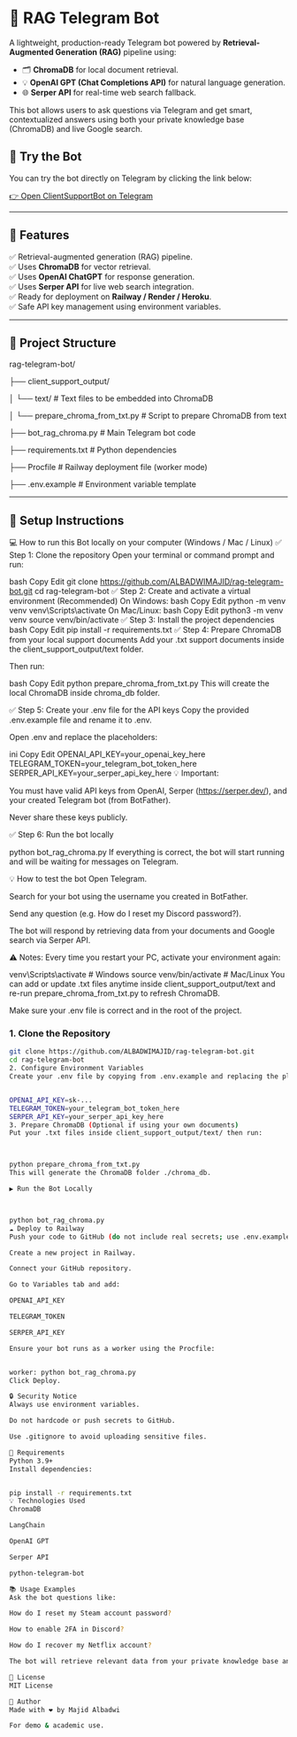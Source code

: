 # 🤖 RAG Telegram Bot

A lightweight, production-ready Telegram bot powered by **Retrieval-Augmented Generation (RAG)** pipeline using:
- 🗂 **ChromaDB** for local document retrieval.
- 💡 **OpenAI GPT (Chat Completions API)** for natural language generation.
- 🌐 **Serper API** for real-time web search fallback.

This bot allows users to ask questions via Telegram and get smart, contextualized answers using both your private knowledge base (ChromaDB) and live Google search.



## 💬 Try the Bot

You can try the bot directly on Telegram by clicking the link below:

[👉 Open ClientSupportBot on Telegram](https://t.me/Client_Supportt_Bot)

---

## 🚀 Features

✅ Retrieval-augmented generation (RAG) pipeline.  
✅ Uses **ChromaDB** for vector retrieval.  
✅ Uses **OpenAI ChatGPT** for response generation.  
✅ Uses **Serper API** for live web search integration.  
✅ Ready for deployment on **Railway / Render / Heroku**.  
✅ Safe API key management using environment variables.  

---

## 📁 Project Structure

rag-telegram-bot/

├── client_support_output/

│ └── text/ # Text files to be embedded into ChromaDB

│ └── prepare_chroma_from_txt.py # Script to prepare ChromaDB from text

├── bot_rag_chroma.py # Main Telegram bot code

├── requirements.txt # Python dependencies

├── Procfile # Railway deployment file (worker mode)

├── .env.example # Environment variable template


---

## 🔧 Setup Instructions
💻 How to run this Bot locally on your computer (Windows / Mac / Linux)
✅ Step 1: Clone the repository
Open your terminal or command prompt and run:

bash
Copy
Edit
git clone https://github.com/ALBADWIMAJID/rag-telegram-bot.git
cd rag-telegram-bot
✅ Step 2: Create and activate a virtual environment (Recommended)
On Windows:
bash
Copy
Edit
python -m venv venv
venv\Scripts\activate
On Mac/Linux:
bash
Copy
Edit
python3 -m venv venv
source venv/bin/activate
✅ Step 3: Install the project dependencies
bash
Copy
Edit
pip install -r requirements.txt
✅ Step 4: Prepare ChromaDB from your local support documents
Add your .txt support documents inside the client_support_output/text folder.

Then run:

bash
Copy
Edit
python prepare_chroma_from_txt.py
This will create the local ChromaDB inside chroma_db folder.

✅ Step 5: Create your .env file for the API keys
Copy the provided .env.example file and rename it to .env.

Open .env and replace the placeholders:

ini
Copy
Edit
OPENAI_API_KEY=your_openai_key_here
TELEGRAM_TOKEN=your_telegram_bot_token_here
SERPER_API_KEY=your_serper_api_key_here
💡 Important:

You must have valid API keys from OpenAI, Serper (https://serper.dev/), and your created Telegram bot (from BotFather).

Never share these keys publicly.

✅ Step 6: Run the bot locally

python bot_rag_chroma.py
If everything is correct, the bot will start running and will be waiting for messages on Telegram.

💡 How to test the bot
Open Telegram.

Search for your bot using the username you created in BotFather.

Send any question (e.g. How do I reset my Discord password?).

The bot will respond by retrieving data from your documents and Google search via Serper API.

⚠ Notes:
Every time you restart your PC, activate your environment again:


venv\Scripts\activate  # Windows
source venv/bin/activate  # Mac/Linux
You can add or update .txt files anytime inside client_support_output/text and re-run prepare_chroma_from_txt.py to refresh ChromaDB.

Make sure your .env file is correct and in the root of the project.
### 1. Clone the Repository

```bash
git clone https://github.com/ALBADWIMAJID/rag-telegram-bot.git
cd rag-telegram-bot
2. Configure Environment Variables
Create your .env file by copying from .env.example and replacing the placeholders:


OPENAI_API_KEY=sk-...
TELEGRAM_TOKEN=your_telegram_bot_token_here
SERPER_API_KEY=your_serper_api_key_here
3. Prepare ChromaDB (Optional if using your own documents)
Put your .txt files inside client_support_output/text/ then run:



python prepare_chroma_from_txt.py
This will generate the ChromaDB folder ./chroma_db.

▶️ Run the Bot Locally



python bot_rag_chroma.py
☁️ Deploy to Railway
Push your code to GitHub (do not include real secrets; use .env.example).

Create a new project in Railway.

Connect your GitHub repository.

Go to Variables tab and add:

OPENAI_API_KEY

TELEGRAM_TOKEN

SERPER_API_KEY

Ensure your bot runs as a worker using the Procfile:


worker: python bot_rag_chroma.py
Click Deploy.

🔒 Security Notice
Always use environment variables.

Do not hardcode or push secrets to GitHub.

Use .gitignore to avoid uploading sensitive files.

👷 Requirements
Python 3.9+
Install dependencies:


pip install -r requirements.txt
💡 Technologies Used
ChromaDB

LangChain

OpenAI GPT

Serper API

python-telegram-bot

📚 Usage Examples
Ask the bot questions like:

How do I reset my Steam account password?

How to enable 2FA in Discord?

How do I recover my Netflix account?

The bot will retrieve relevant data from your private knowledge base and supplement it with real-time Google search.

📄 License
MIT License

👤 Author
Made with ❤️ by Majid Albadwi

For demo & academic use.
